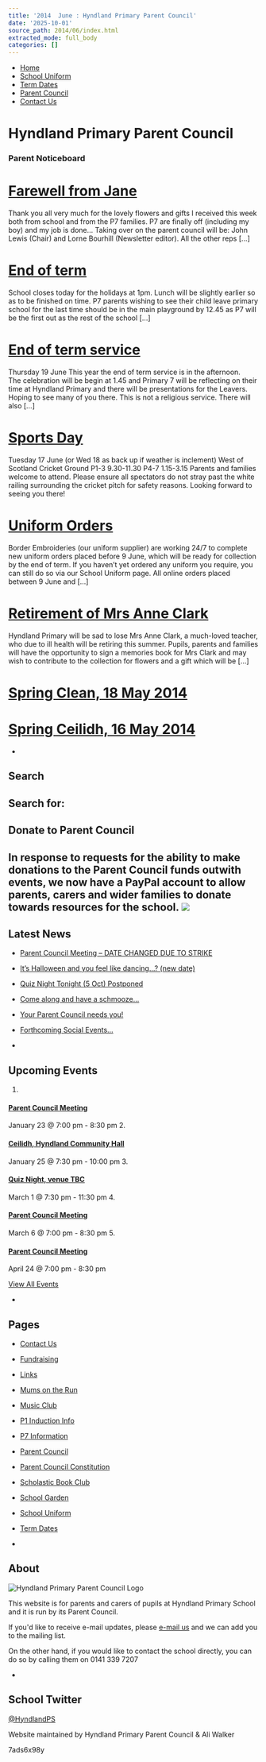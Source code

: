 ```yaml
---
title: '2014  June : Hyndland Primary Parent Council'
date: '2025-10-01'
source_path: 2014/06/index.html
extracted_mode: full_body
categories: []
---
```

- [Home](http://www.hyndlandprimaryparentcouncil.org)
- [School Uniform](school-uniform/)
- [Term Dates](term-dates/)
- [Parent Council](parent-council/)
- [Contact Us](contact-us/)

# Hyndland Primary Parent Council

### Parent Noticeboard

# [Farewell from Jane](news/farewell-from-jane/)

Thank you all very much for the lovely flowers and gifts I received this week both from school and from the P7 families. P7 are finally off (including my boy) and my job is done… Taking over on the parent council will be: John Lewis (Chair) and Lorne Bourhill (Newsletter editor). All the other reps […]

# [End of term](news/end-of-term-2/)

School closes today for the holidays at 1pm. Lunch will be slightly earlier so as to be finished on time. P7 parents wishing to see their child leave primary school for the last time should be in the main playground by 12.45 as P7 will be the first out as the rest of the school […]

# [End of term service](news/end-of-term-service-2/)

Thursday 19 June This year the end of term service is in the&nbsp;afternoon. The&nbsp;celebration will be begin at 1.45 and Primary 7 will be reflecting on their time at Hyndland Primary and there will be presentations for the Leavers. Hoping to see many of you there. This is not a religious service. There will also […]

# [Sports Day](news/sports-day/)

Tuesday 17 June (or Wed 18 as back up if weather is inclement) West of Scotland Cricket Ground P1-3 9.30-11.30 P4-7 1.15-3.15 Parents and families welcome to attend. Please ensure all spectators do not stray past the white railing surrounding the cricket pitch for safety reasons. Looking forward to seeing you there!

# [Uniform Orders](news/uniform-orders/)

Border Embroideries (our uniform supplier) are working 24/7 to complete new uniform orders placed before 9 June, which will be ready for collection by the end of term. If you haven’t yet ordered any uniform you require, you can still do so via our School Uniform page. All online orders placed between 9 June and […]

# [Retirement of Mrs Anne Clark](news/retirement-of-mrs-anne-clark/)

Hyndland Primary will be sad to lose Mrs Anne Clark, a much-loved teacher, who due to ill health will be retiring this summer. Pupils, parents and families will have the opportunity to sign a memories book for Mrs Clark and may wish to contribute to the collection for flowers and a gift which will be […]

# [Spring Clean, 18 May 2014](past-events/spring-clean-18-may-2014/)

# [Spring Ceilidh, 16 May 2014](past-events/spring-ceilidh-16-may-2014/)

- 
## Search

Search for:
- 
## Donate to Parent Council

In response to requests for the ability to make donations to the Parent Council funds outwith events, we now have a PayPal account to allow parents, carers and wider families to donate towards resources for the school. [![](https://www.paypalobjects.com/en_US/i/btn/x-click-butcc-donate.gif)](https://www.paypal.com/cgi-bin/webscr?cmd=_s-xclick&hosted_button_id=BW7E8PDGXH45Y)
- 
## Latest News

- [Parent Council Meeting – DATE CHANGED DUE TO STRIKE](news/parent-council-meeting-date-changed-due-to-strike/)
- [It’s Halloween and you feel like dancing…? (new date)](news/its-halloween-and-you-feel-like-dancing-new-date/)
- [Quiz Night Tonight (5 Oct) Postponed](news/quiz-night-tonight-5-oct-postponed/)
- [Come along and have a schmooze…](news/come-along-and-have-a-schmooze/)
- [Your Parent Council needs you!](news/your-parent-council-needs-you-10/)
- [Forthcoming Social Events…](news/forthcoming-social-events/)

- 
## Upcoming Events

1. 
#### [Parent Council Meeting](event/parent-council-meeting-tbc-3/)

January 23 @ 7:00 pm - 8:30 pm
2. 
#### [Ceilidh, Hyndland Community Hall](event/ceilidh/)

January 25 @ 7:30 pm - 10:00 pm
3. 
#### [Quiz Night, venue TBC](event/quiz-night-venue-tbc/)

March 1 @ 7:30 pm - 11:30 pm
4. 
#### [Parent Council Meeting](event/parent-council-meeting-tbc-4/)

March 6 @ 7:00 pm - 8:30 pm
5. 
#### [Parent Council Meeting](event/parent-council-meeting-tbc-6/)

April 24 @ 7:00 pm - 8:30 pm

[View All Events](events/)

- 
## Pages

- [Contact Us](contact-us/)
- [Fundraising](fundraising/)
- [Links](links/)
- [Mums on the Run](mums-on-the-run/)
- [Music Club](music-club/)
- [P1 Induction Info](p1-induction-info/)
- [P7 Information](p7-information/)
- [Parent Council](parent-council/)
- [Parent Council Constitution](parent-council-constitution/)
- [Scholastic Book Club](scholastic-book-club/)
- [School Garden](school-garden/)
- [School Uniform](school-uniform/)
- [Term Dates](term-dates/)

- 
## About

 ![Hyndland Primary Parent Council Logo](/assets/images/2012/02/logo.gif)

This website is for parents and carers of pupils at Hyndland Primary School and it is run by its Parent Council.

If you'd like to receive e-mail updates, please [e-mail us](mailto:enquiries@hyndlandprimaryparentcouncil.org) and we can add you to the mailing list.

On the other hand, if you would like to contact the school directly, you can do so by calling them on 0141 339 7207

- 
## School Twitter
[@HyndlandPS](https://twitter.com/HyndlandPS)

Website maintained by Hyndland Primary Parent Council & Ali Walker

7ads6x98y

